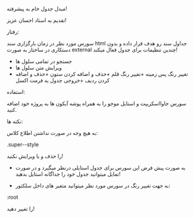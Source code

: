مبدل جدول خام به پیشرفته!

تقدیم به استاد احسان عزیز!

رفتار:

سورس مورد نظر در زمان بارگزاری سند html جداول سند رو هدف قرار داده و بدون دستکاری در ساختار به صورت external چندین تنظیمات برای جدول فعال میکند!

+ جستجو در تمامی سلول ها
+ ویرایش متن سلول ها
+ تغییر رنگ پس زمینه
+تغییر رنگ قلم
+حذف و اضافه کردن ستون
+حذف و اضافه کردن ردیف
+خروجی جدول به فرمت اکسل


استفاده:

سورس جاوااسکریپت و استایل موجو را به همراه پوشه آیکون ها به پروژه خود اضافه کنید.


نکته ها:

به هیچ وجه در صورت نداشتن اطلاع کلاس:

.super--style

را حذف و یا ویرایش نکنید!

+ به صورت پیش فرض این سورس برای جدول استایلی درنظر میگیرد و در صورت تمایل میتوانید جدول خود را جداگانه استایل بدهید!

+ به جهت تغییر رنگ در سورس مورد نظر میتوانید متغیر های داخل سلکتور:

:root

را تغییر دهید!

